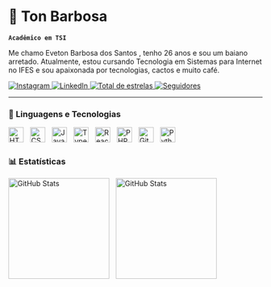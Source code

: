 # 🌵 Ton Barbosa

**`Acadêmico em TSI`**

Me chamo Eveton Barbosa dos Santos , tenho 26 anos e sou um baiano arretado. Atualmente, estou cursando Tecnologia em Sistemas para Internet no IFES e sou apaixonada por tecnologias, cactos e muito café.

<p align="left">
    <a href="https://www.instagram.com/toon_barbosa?igsh=OWVsZmwwMHVtNjh6&utm_source=qr">
        <img 
            alt="Instagram" 
            title="Seguir no Instagram" 
            src="https://custom-icon-badges.demolab.com/badge/-SEGUIR-de0082?style=for-the-badge&logo=instagram&logoColor=white"
        />
    </a>
    <a href="https://www.linkedin.com/in/everton-barbosa-764120323?utm_source=share&utm_campaign=share_via&utm_content=profile&utm_medium=ios_app ">
        <img 
            alt="LinkedIn" 
            title="LinkedIn" 
            src="https://custom-icon-badges.demolab.com/badge/-LINKEDIN-1155ba?style=for-the-badge&logo=linkedin&logoColor=white"
        />
    </a> 
    <a href="https://github.com/404-tonbarbosa?tab=repositories&sort=stargazers">
        <img 
            alt="Total de estrelas" 
            title="Total de estrelas GitHub" 
            src="https://custom-icon-badges.demolab.com/github/stars/404-tonbarbosa?color=229a00&style=for-the-badge&labelColor=258d19&logo=star&label=estrelas"
        />
    </a>
    <a href="https://github.com/Larissakich?tab=followers">
        <img 
            alt="Seguidores" 
            title="Me siga no GitHub" 
            src="https://custom-icon-badges.demolab.com/github/followers/404-tonbarbosa?color=3c3c3c&labelColor=000&style=for-the-badge&logo=github&label=Seguidores&logoColor=white"
        />
    </a>
</p>

---

### 🤖 Linguagens e Tecnologias

<img 
    align="left" 
    alt="HTML"
    title="HTML" 
    width="30px" 
    style="padding-right: 10px;" 
    src="https://cdn.jsdelivr.net/gh/devicons/devicon@latest/icons/html5/html5-original.svg" 
/>
<img 
    align="left" 
    alt="CSS" 
    title="CSS"
    width="30px" 
    style="padding-right: 10px;" 
    src="https://cdn.jsdelivr.net/gh/devicons/devicon@latest/icons/css3/css3-original.svg" 
/>
<img 
    align="left" 
    alt="JavaScript" 
    title="JavaScript"
    width="30px" 
    style="padding-right: 10px;" 
    src="https://cdn.jsdelivr.net/gh/devicons/devicon@latest/icons/javascript/javascript-original.svg" 
/>
<img 
    align="left" 
    alt="TypeScript"
    title="TypeScript" 
    width="30px" 
    style="padding-right: 10px;" 
    src="https://cdn.jsdelivr.net/gh/devicons/devicon@latest/icons/typescript/typescript-original.svg" 
/>
<img 
    align="left" 
    alt="React"
    title="React" 
    width="30px" 
    style="padding-right: 10px;" 
    src="https://cdn.jsdelivr.net/gh/devicons/devicon@latest/icons/react/react-original.svg" 
/>

<img 
    align="left" 
    alt="PHP" 
    title="PHP"
    width="30px" 
    style="padding-right: 10px;" 
    src="https://cdn.jsdelivr.net/gh/devicons/devicon@latest/icons/php/php-original.svg" 
/>

<img 
    align="left" 
    alt="Git" 
    title="Git"
    width="30px" 
    style="padding-right: 10px;" 
    src="https://cdn.jsdelivr.net/gh/devicons/devicon@latest/icons/git/git-original.svg" 
/>
<img 
    align="left" 
    alt="Python" 
    title="Python"
    width="30px" 
    style="padding-right: 10px;" 
    src="https://cdn.jsdelivr.net/gh/devicons/devicon@latest/icons/python/python-original.svg" 
/>

<br/>
<br/>

### 📊 Estatísticas

<p>
  <img 
    align="left" 
    alt="GitHub Stats" 
    height="200" 
    style="padding-right: 10px;" 
    src="https://github-readme-stats.vercel.app/api?username=404-tonbarbosa&show_icons=true&theme=tokyonight&include_all_commits=true&locale=pt-br" 
  />

<img 
      align="left" 
      alt="GitHub Stats" 
      height="200" 
      src="https://github-readme-stats.vercel.app/api/top-langs/?username=404-tonbarbosa&theme=tokyonight&layout=compact&custom_title=Tecnologias&langs_count=9" 
  />
</p>
